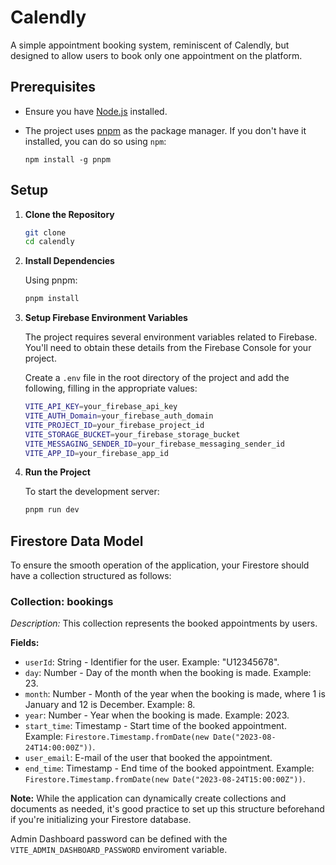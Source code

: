 # Calendly

A simple appointment booking system, reminiscent of Calendly, but designed to allow users to book only one appointment on the platform.

## Prerequisites

- Ensure you have [Node.js](https://nodejs.org/) installed.
- The project uses [pnpm](https://pnpm.io/) as the package manager. If you don't have it installed, you can do so using `npm`:

  ```
  npm install -g pnpm
  ```

## Setup

1. **Clone the Repository**

   ```bash
   git clone
   cd calendly
   ```

2. **Install Dependencies**

   Using pnpm:

   ```bash
   pnpm install
   ```

3. **Setup Firebase Environment Variables**

   The project requires several environment variables related to Firebase. You'll need to obtain these details from the Firebase Console for your project.

   Create a `.env` file in the root directory of the project and add the following, filling in the appropriate values:

   ```bash
   VITE_API_KEY=your_firebase_api_key
   VITE_AUTH_Domain=your_firebase_auth_domain
   VITE_PROJECT_ID=your_firebase_project_id
   VITE_STORAGE_BUCKET=your_firebase_storage_bucket
   VITE_MESSAGING_SENDER_ID=your_firebase_messaging_sender_id
   VITE_APP_ID=your_firebase_app_id
   ```

4. **Run the Project**

   To start the development server:

   ```bash
   pnpm run dev
   ```

## Firestore Data Model

To ensure the smooth operation of the application, your Firestore should have a collection structured as follows:

### Collection: bookings

_Description:_ This collection represents the booked appointments by users.

**Fields:**

- `userId`: String - Identifier for the user. Example: "U12345678".
- `day`: Number - Day of the month when the booking is made. Example: 23.
- `month`: Number - Month of the year when the booking is made, where 1 is January and 12 is December. Example: 8.
- `year`: Number - Year when the booking is made. Example: 2023.
- `start_time`: Timestamp - Start time of the booked appointment. Example: `Firestore.Timestamp.fromDate(new Date("2023-08-24T14:00:00Z"))`.
- `user_email`: E-mail of the user that booked the appointment.
- `end_time`: Timestamp - End time of the booked appointment. Example: `Firestore.Timestamp.fromDate(new Date("2023-08-24T15:00:00Z"))`.

**Note:** While the application can dynamically create collections and documents as needed, it's good practice to set up this structure beforehand if you're initializing your Firestore database.

Admin Dashboard password can be defined with the `VITE_ADMIN_DASHBOARD_PASSWORD` enviroment variable.
